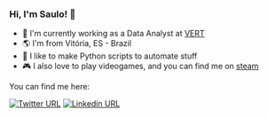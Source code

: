 ### Hi, I'm Saulo! 👋

- 🔭 I'm currently working as a Data Analyst at [VERT](https://www.vert.com.br/)
- 🌎 I'm from Vitória, ES - Brazil
- 🐍 I like to make Python scripts to automate stuff
- 🎮 I also love to play videogames, and you can find me on [steam](https://steamcommunity.com/id/mandiocaboy/)

You can find me here:

[![Twitter URL](https://img.shields.io/twitter/url?color=%231DA1F2&label=follow&logo=twitter&logoColor=%231DA1F2&style=flat-square&url=https%3A%2F%2Fwww.reddit.com%2Fuser%2FFatChicken277)](https://twitter.com/bringmethebacon)
[![Linkedin URL](https://img.shields.io/twitter/url?color=%230072b1&label=connect&logo=linkedin&logoColor=%230072b1&style=flat-square&url=https%3A%2F%2Fwww.linkedin.com%2Fin%2Falejandro-ramirez-ciceros%2F)](https://www.linkedin.com/in/saulo-leão-junior-35a73a15a/)

